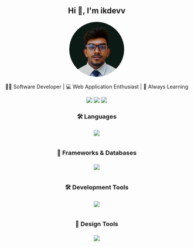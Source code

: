 <h2 align="center">Hi 👋, I'm ikdevv</h2>
<p align="center">
  <img src="profile-pic.png" alt="ikdevv" width="150px" style="border-radius: 50%;"/>
</p>
<p align="center">👨‍💻 Software Developer | 💻 Web Application Enthusiast | 🚀 Always Learning</p>

<p align="center">
  <a href="mailto:your.inboxiroshkavinda@gmail.com"><img src="https://img.shields.io/badge/Email-D14836?style=for-the-badge&logo=gmail&logoColor=white"></a>
  <a href="https://www.linkedin.com/in/irosh-kavinda-ikdevv/"><img src="https://img.shields.io/badge/LinkedIn-0077B5?style=for-the-badge&logo=linkedin&logoColor=white"></a>
  <a href="https://github.com/ikdevv"><img src="https://img.shields.io/badge/GitHub-181717?style=for-the-badge&logo=github&logoColor=white"></a>
</p>

<h3 align="center" style="padding-bottom:5px">🛠️ Languages</h3>

<p  style="padding-bottom:10px" align="center">
  <a href="#">
    <img src="https://skillicons.dev/icons?i=java,python,php,js,ts,html,css" />
  </a>
</p>



<h3 align="center"  style="padding-bottom:5px">🚀 Frameworks & Databases</h3>

<p  style="padding-bottom:10px" align="center">
  <a href="#">
    <img src="https://skillicons.dev/icons?i=laravel,django,spring,react,mysql,sqlite,mongodb,tailwind,bootstrap,wordpress" />
  </a>
</p>



<h3 align="center" style="padding-bottom:5px">🛠️ Development Tools</h3>

<p align="center"  style="padding-bottom:10px">
  <a href="#">
    <img src="https://skillicons.dev/icons?i=vscode,idea,visualstudio,postman,git,github" />
  </a>
</p>



<h3 align="center" style="padding-bottom:5px">🎨 Design Tools</h3>

<p  style="padding-bottom:10px" align="center">
  <a href="#">
    <img src="https://skillicons.dev/icons?i=ai,ps,ae,pr" />
  </a>
</p>
